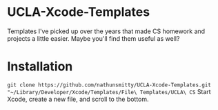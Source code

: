 # UCLA-Xcode-Templates
Templates I've picked up over the years that made CS homework and projects a little easier. Maybe you'll find them useful as well?

# Installation
`git clone https://github.com/nathunsmitty/UCLA-Xcode-Templates.git "~/Library/Developer/Xcode/Templates/File\ Templates/UCLA\ CS`
Start Xcode, create a new file, and scroll to the bottom.
